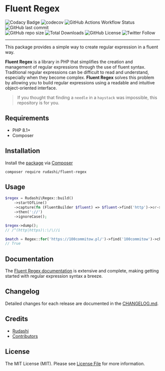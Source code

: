 # Fluent Regex

![Codacy Badge](https://app.codacy.com/project/badge/Grade/f54e6ee0b3a64876b466cc46b93fac33)
![codecov](https://codecov.io/gh/rudashi/fluent-regex/graph/badge.svg?token=0D3GQBHV1Y)
![GitHub Actions Workflow Status](https://img.shields.io/github/actions/workflow/status/rudashi/fluent-regex/tests.yml)
![GitHub last commit](https://img.shields.io/github/last-commit/rudashi/fluent-regex)  
![GitHub repo size](https://img.shields.io/github/repo-size/rudashi/fluent-regex)
![Total Downloads](https://img.shields.io/packagist/dt/rudashi/fluent-regex)
![GitHub License](https://img.shields.io/github/license/rudashi/fluent-regex)
![Twitter Follow](https://img.shields.io/twitter/follow/BorysZmuda?style=social)

------

This package provides a simple way to create regular expression in a fluent way.

**Fluent Regex** is a library in PHP that simplifies the creation and management of regular expressions through 
the use of fluent syntax. Traditional regular expressions can be difficult to read and understand, especially when 
they become complex. **Fluent Regex** solves this problem by allowing you to build regular expressions using 
a readable and intuitive object-oriented interface.

> If you thought that finding a `needle` in a `haystack` was impossible, this repository is for you.

## Requirements

- PHP 8.1+
- Composer

## Installation

Install the [package](https://packagist.org/packages/rudashi/fluent-regex) via [Composer](https://getcomposer.org/)

```shell
composer require rudashi/fluent-regex
```

## Usage

```php
$regex = Rudashi\Regex::build()
    ->startOfLine()
    ->capture(fn (FluentBuilder $fluent) => $fluent->find('http')->or->find('https'))
    ->then('://')
    ->ignoreCase();

$regex->dump();
// /^(http|https)\:\/\//i

$match = Regex::for('https://100commitow.pl/')->find('100commitow')->check();
// True
```

## Documentation

The [Fluent Regex documentation](https://rudashi.github.io/fluent-regex/) is extensive and complete, making getting started with regular expression syntax a breeze.

## Changelog

Detailed changes for each release are documented in the [CHANGELOG.md](https://github.com/rudashi/fluent-regex/blob/master/CHANGELOG.md).

## Credits

- [Rudashi](https://github.com/rudashi)
- [Contributors](../../contributors)

## License

The MIT License (MIT). Please see [License File](LICENSE) for more information.